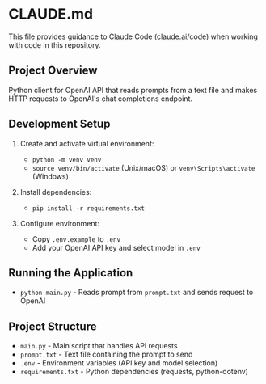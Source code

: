 # CLAUDE.md

This file provides guidance to Claude Code (claude.ai/code) when working with code in this repository.

## Project Overview

Python client for OpenAI API that reads prompts from a text file and makes HTTP requests to OpenAI's chat completions endpoint.

## Development Setup

1. Create and activate virtual environment:
   - `python -m venv venv`
   - `source venv/bin/activate` (Unix/macOS) or `venv\Scripts\activate` (Windows)

2. Install dependencies:
   - `pip install -r requirements.txt`

3. Configure environment:
   - Copy `.env.example` to `.env`
   - Add your OpenAI API key and select model in `.env`

## Running the Application

- `python main.py` - Reads prompt from `prompt.txt` and sends request to OpenAI

## Project Structure

- `main.py` - Main script that handles API requests
- `prompt.txt` - Text file containing the prompt to send
- `.env` - Environment variables (API key and model selection)
- `requirements.txt` - Python dependencies (requests, python-dotenv)